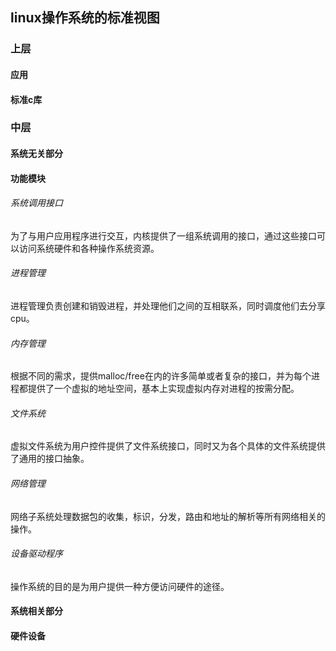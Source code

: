 ## linux操作系统的标准视图
### 上层
#### 应用
#### 标准c库
### 中层
#### 系统无关部分
#### 功能模块
###### 系统调用接口
为了与用户应用程序进行交互，内核提供了一组系统调用的接口，通过这些接口可以访问系统硬件和各种操作系统资源。
###### 进程管理
进程管理负责创建和销毁进程，并处理他们之间的互相联系，同时调度他们去分享cpu。
###### 内存管理
根据不同的需求，提供malloc/free在内的许多简单或者复杂的接口，并为每个进程都提供了一个虚拟的地址空间，基本上实现虚拟内存对进程的按需分配。
###### 文件系统
虚拟文件系统为用户控件提供了文件系统接口，同时又为各个具体的文件系统提供了通用的接口抽象。
###### 网络管理
网络子系统处理数据包的收集，标识，分发，路由和地址的解析等所有网络相关的操作。
###### 设备驱动程序
操作系统的目的是为用户提供一种方便访问硬件的途径。
#### 系统相关部分
#### 硬件设备

		